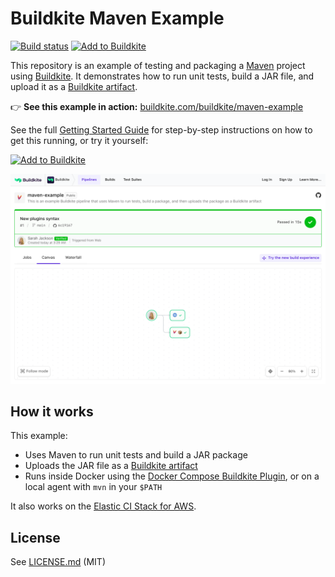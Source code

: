 # Buildkite Maven Example

[![Build status](https://badge.buildkite.com/a947f64837044296a1ea4394819872e0544a4647a3400e6634.svg?branch=main)](https://buildkite.com/buildkite/maven-example)
[![Add to Buildkite](https://img.shields.io/badge/Add%20to%20Buildkite-14CC80)](https://buildkite.com/new)

This repository is an example of testing and packaging a [Maven](http://maven.apache.org) project using [Buildkite](https://buildkite.com).
It demonstrates how to run unit tests, build a JAR file, and upload it as a [Buildkite artifact](https://buildkite.com/docs/builds/artifacts).

👉 **See this example in action:** [buildkite.com/buildkite/maven-example](https://buildkite.com/buildkite/maven-example/builds/latest)

See the full [Getting Started Guide](https://buildkite.com/docs/guides/getting-started) for step-by-step instructions on how to get this running, or try it yourself:

[![Add to Buildkite](https://buildkite.com/button.svg)](https://buildkite.com/new)

<a href="https://buildkite.com/buildkite/maven-example/builds/latest?branch=main">
  <img width="2400" alt="Screenshot of example pipeline build page" src=".buildkite/screenshot.png" />
</a>

<!-- docs:start -->

## How it works

This example:
- Uses Maven to run unit tests and build a JAR package
- Uploads the JAR file as a [Buildkite artifact](https://buildkite.com/docs/builds/artifacts)
- Runs inside Docker using the [Docker Compose Buildkite Plugin](https://github.com/buildkite-plugins/docker-compose-buildkite-plugin), or on a local agent with `mvn` in your `$PATH`

It also works on the [Elastic CI Stack for AWS](https://github.com/buildkite/elastic-ci-stack-for-aws).

<!-- docs:end -->

## License

See [LICENSE.md](LICENSE.md) (MIT)